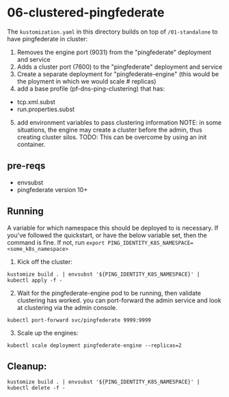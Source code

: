 # 06-clustered-pingfederate

The `kustomization.yaml` in this directory builds on top of `/01-standalone` to have pingfederate in cluster: 
1. Removes the engine port (9031) from the "pingfederate" deployment and service
2. Adds a cluster port (7600) to the "pingfederate" deployment and service
3. Create a separate deployment for "pingfederate-engine" (this would be the ployment in which we would scale # replicas)
4. add a base profile (pf-dns-ping-clustering) that has:
  - tcp.xml.subst
  - run.properties.subst
5. add environment variables to pass clustering information
NOTE: in some situations, the engine may create a cluster before the admin, thus creating cluster silos. 
TODO:  This can be overcome by using an init container.


## pre-reqs

- envsubst
- pingfederate version 10+

## Running

A variable for which namespace this should be deployed to is necessary. 
If you've followed the quickstart, or have the below variable set, then the command is fine. If not, run `export PING_IDENTITY_K8S_NAMESPACE=<some_k8s_namespace>`

1. Kick off the cluster: 
```
kustomize build . | envsubst '${PING_IDENTITY_K8S_NAMESPACE}' | kubectl apply -f -
```

2. Wait for the pingfederate-engine pod to be running, then validate clustering has worked. you can port-forward the admin service and look at clustering via the admin console. 
```
kubectl port-forward svc/pingfederate 9999:9999
```

3. Scale up the engines: 
```
kubectl scale deployment pingfederate-engine --replicas=2
```

## Cleanup: 

```
kustomize build . | envsubst '${PING_IDENTITY_K8S_NAMESPACE}' | kubectl delete -f -
```